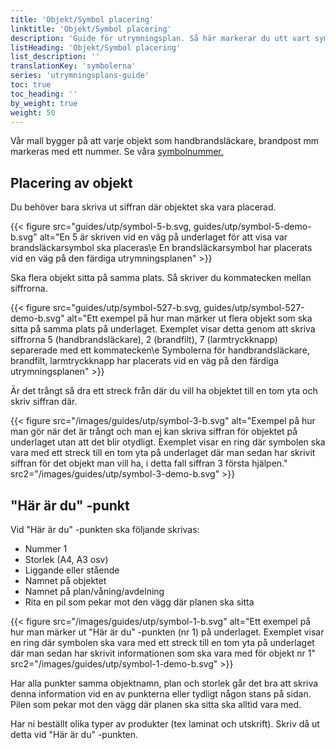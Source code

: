```yaml
---
title: 'Objekt/Symbol placering'
linktitle: 'Objekt/Symbol placering'
description: 'Guide för utrymningsplan. Så här markerar du utt vart symbolerna ska sitta.'
listHeading: 'Objekt/Symbol placering'
list_description: ''
translationKey: 'symbolerna'
series: 'utrymningsplans-guide'
toc: true
toc_heading: ''
by_weight: true
weight: 50
---
```


Vår mall bygger på att varje objekt som handbrandsläckare, brandpost mm markeras med ett nummer. Se våra [symbolnummer.](/guider/utrymningsplan/symbolnummer)

## Placering av objekt

Du behöver bara skriva ut siffran där objektet ska vara placerad.

{{< figure src="guides/utp/symbol-5-b.svg, guides/utp/symbol-5-demo-b.svg" alt="En 5 är skriven vid en väg på underlaget för att visa var brandsläckarsymbol ska placeras\e En brandsläckarsymbol har placerats vid en väg på den färdiga utrymningsplanen" >}}

Ska flera objekt sitta på samma plats. Så skriver du kommatecken mellan siffrorna. 

{{< figure src="guides/utp/symbol-527-b.svg, guides/utp/symbol-527-demo-b.svg" alt="Ett exempel på hur man märker ut flera objekt som ska sitta på samma plats på underlaget. Exemplet visar detta genom att skriva siffrorna 5 (handbrandsläckare), 2 (brandfilt), 7 (larmtryckknapp) separerade med ett kommatecken\e Symbolerna för handbrandsläckare, brandfilt, larmtryckknapp har placerats vid en väg på den färdiga utrymningsplanen" >}}

Är det trångt så dra ett streck från där du vill ha objektet till en tom yta och skriv siffran där.

{{< figure src="/images/guides/utp/symbol-3-b.svg" alt="Exempel på hur man gör när det är trångt och man ej kan skriva siffran för objektet på underlaget utan att det blir otydligt. Exemplet visar en ring där symbolen ska vara med ett streck till en tom yta på underlaget där man sedan har skrivit siffran för det objekt man vill ha, i detta fall siffran 3 första hjälpen." src2="/images/guides/utp/symbol-3-demo-b.svg" >}}

## "Här är du" -punkt

Vid "Här är du" -punkten ska följande skrivas:
- Nummer 1
- Storlek (A4, A3 osv)
- Liggande eller stående
- Namnet på objektet
- Namnet på plan/våning/avdelning
- Rita en pil som pekar mot den vägg där planen ska sitta

{{< figure src="/images/guides/utp/symbol-1-b.svg" alt="Ett exempel på hur man märker ut &quot;Här är du&quot; -punkten (nr 1) på underlaget. Exemplet visar en ring där symbolen ska vara med ett streck till en tom yta på underlaget där man sedan har skrivit informationen som ska vara med för objekt nr 1" src2="/images/guides/utp/symbol-1-demo-b.svg" >}}

Har alla punkter samma objektnamn, plan och storlek går det bra att skriva denna information vid en av punkterna eller tydligt någon stans på sidan. Pilen som pekar mot den vägg där planen ska sitta ska alltid vara med.

Har ni beställt olika typer av produkter (tex laminat och utskrift). Skriv då ut detta vid "Här är du" -punkten.





